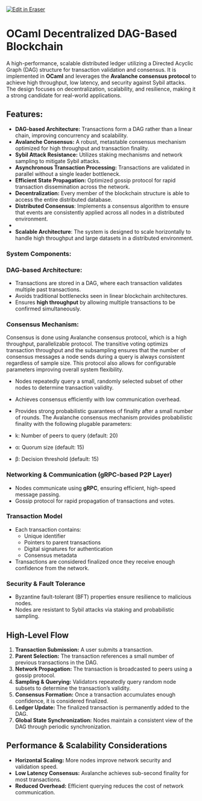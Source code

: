 <p><a target="_blank" href="https://app.eraser.io/workspace/D2SvVYOv2VemDF6vPB5Q" id="edit-in-eraser-github-link"><img alt="Edit in Eraser" src="https://firebasestorage.googleapis.com/v0/b/second-petal-295822.appspot.com/o/images%2Fgithub%2FOpen%20in%20Eraser.svg?alt=media&amp;token=968381c8-a7e7-472a-8ed6-4a6626da5501"></a></p>

# OCaml Decentralized DAG-Based Blockchain
A high-performance, scalable distributed ledger utilizing a Directed Acyclic Graph (DAG) structure for transaction validation and consensus. It is implemented in **OCaml** and leverages the **Avalanche consensus protocol** to achieve high throughput, low latency, and security against Sybil attacks. The design focuses on decentralization, scalability, and resilience, making it a strong candidate for real-world applications.

## Features:
- **DAG-based Architecture:** Transactions form a DAG rather than a linear chain, improving concurrency and scalability.
- **Avalanche Consensus:** A robust, metastable consensus mechanism optimized for high throughput and transaction finality.
- **Sybil Attack Resistance:** Utilizes staking mechanisms and network sampling to mitigate Sybil attacks.
- **Asynchronous Transaction Processing:** Transactions are validated in parallel without a single leader bottleneck.
- **Efficient State Propagation:** Optimized gossip protocol for rapid transaction dissemination across the network.
- **Decentralization:** Every member of the blockchain structure is able to access the entire distributed database.
- **Distributed Consensus**: Implements a consensus algorithm to ensure that events are consistently applied across all nodes in a distributed environment.
- 
- **Scalable Architecture**: The system is designed to scale horizontally to handle high throughput and large datasets in a distributed environment.
### System Components:
### DAG-based Architecture:
- Transactions are stored in a DAG, where each transaction validates multiple past transactions.
- Avoids traditional bottlenecks seen in linear blockchain architectures.
- Ensures **high throughput** by allowing multiple transactions to be confirmed simultaneously.
### Consensus Mechanism:
Consensus is done using Avalanche consensus protocol, which is a high throughput, parallelizable protocol. The transitive voting optimizs transaction throughput and the subsampling ensures that the number of consensus messages a node sends during a query is always consistent regardless of sample size. This protocol also allows for configurable parameters improving overall system flexibility.

- Nodes repeatedly query a small, randomly selected subset of other nodes to determine transaction validity.
- Achieves consensus efficiently with low communication overhead.
- Provides strong probabilistic guarantees of finality after a small number of rounds.
The Avalanche consensus mechanism provides probabilistic finality with the following plugable parameters:

- k: Number of peers to query (default: 20)
- α: Quorum size (default: 15)
- β: Decision threshold (default: 15)
### Networking & Communication (gRPC-based P2P Layer)
- Nodes communicate using **gRPC**, ensuring efficient, high-speed message passing.
- Gossip protocol for rapid propagation of transactions and votes.


### **Transaction Model**
- Each transaction contains:
    - Unique identifier
    - Pointers to parent transactions
    - Digital signatures for authentication
    - Consensus metadata
- Transactions are considered finalized once they receive enough confidence from the network.
### **Security & Fault Tolerance**
- Byzantine fault-tolerant (BFT) properties ensure resilience to malicious nodes.
- Nodes are resistant to Sybil attacks via staking and probabilistic sampling.
## High-Level Flow
1. **Transaction Submission:** A user submits a transaction.
2. **Parent Selection:** The transaction references a small number of previous transactions in the DAG.
3. **Network Propagation:** The transaction is broadcasted to peers using a gossip protocol.
4. **Sampling & Querying:** Validators repeatedly query random node subsets to determine the transaction’s validity.
5. **Consensus Formation:** Once a transaction accumulates enough confidence, it is considered finalized.
6. **Ledger Update:** The finalized transaction is permanently added to the DAG.
7. **Global State Synchronization:** Nodes maintain a consistent view of the DAG through periodic synchronization.
## Performance & Scalability Considerations
- **Horizontal Scaling:** More nodes improve network security and validation speed.
- **Low Latency Consensus:** Avalanche achieves sub-second finality for most transactions.
- **Reduced Overhead:** Efficient querying reduces the cost of network communication.




<!--- Eraser file: https://app.eraser.io/workspace/D2SvVYOv2VemDF6vPB5Q --->
